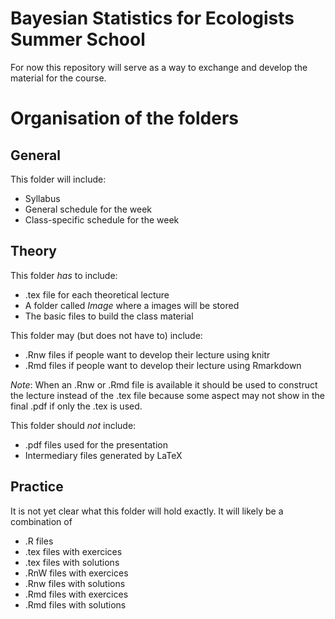 # Bayesian Statistics for Ecologists Summer School

For now this repository will serve as a way to exchange and develop the material for the course.

# Organisation of the folders

## General
This folder will include:
  - Syllabus
  - General schedule for the week
  - Class-specific schedule for the week

## Theory
This folder *has* to include:
  - .tex file for each theoretical lecture
  - A folder called *Image* where a images will be stored
  - The basic files to build the class material

This folder may (but does not have to) include:
  - .Rnw files if people want to develop their lecture using knitr
  - .Rmd files if people want to develop their lecture using Rmarkdown

*Note*: When an .Rnw or .Rmd file is available it should be used to construct the lecture instead of the .tex file because some aspect may not show in the final .pdf if only the .tex is used.

This folder should *not* include:
  - .pdf files used for the presentation
  - Intermediary files generated by LaTeX

## Practice
It is not yet clear what this folder will hold exactly. It will likely be a combination of
  - .R files
  - .tex files with exercices
  - .tex files with solutions
  - .RnW files with exercices
  - .Rnw files with solutions
  - .Rmd files with exercices
  - .Rmd files with solutions
